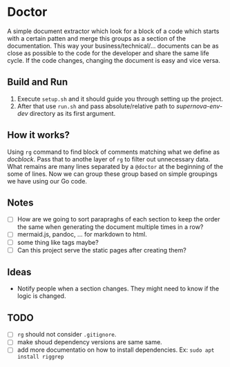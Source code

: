 # Doctor

A simple document extractor which look for a block of a code which starts with a certain patten and merge this groups as
a section of the documentation. This way your business/technical/... documents can be as close as possible to the code
for the developer and share the same life cycle. If the code changes, changing the document is easy and vice versa.

## Build and Run

1. Execute `setup.sh` and it should guide you through setting up the project.
2. After that use `run.sh` and pass absolute/relative path to *supernova-env-dev* directory as its first argument.

## How it works?

Using `rg` command to find block of comments matching what we define as *docblock*. Pass that to anothe layer of `rg` to
filter out unnecessary data. What remains are many lines separated by a `@doctor` at the beginning of the some of lines.
Now we can group these group based on simple groupings we have using our Go code.

## Notes

- [ ] How are we going to sort parapraghs of each section to keep the order the same when generating the document multiple times in a row?
- [ ] mermaid.js, pandoc, ... for markdown to html.
- [ ] some thing like tags maybe?
- [ ] Can this project serve the static pages after creating them?

## Ideas

* Notify people when a section changes. They might need to know if the logic is changed.

## TODO

- [ ] `rg` should not consider `.gitignore`.
- [ ] make shoud dependency versions are same same.
- [ ] add more documentatio on how to install dependencies. Ex: `sudo apt install riggrep`
